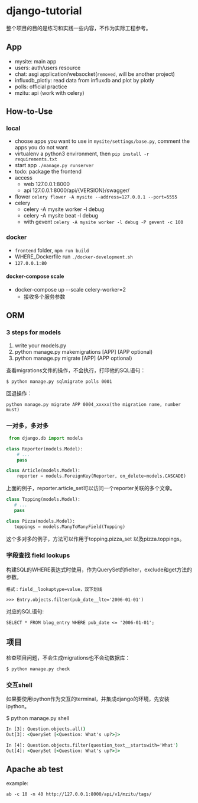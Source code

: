 # django-tutorial

整个项目的目的是练习和实践一些内容，不作为实际工程参考。

## App

- mysite: main app
- users: auth/users resource
- chat: asgi application/websocket(`removed`, will be another project)
- influxdb_plotly: read data from influxdb and plot by plotly
- polls: official practice
- mzitu: api (work with celery)

## How-to-Use

### local

- choose apps you want to use in `mysite/settings/base.py`, comment the apps you do not want
- virtualenv a python3 environment, then `pip install -r requirements.txt`
- start app `./manage.py runserver`
- todo: package the frontend
- access
    - web 127.0.0.1:8000
    - api 127.0.0.1:8000/api/{VERSION}/swagger/
- flower `celery flower -A mysite --address=127.0.0.1 --port=5555`
- celery
    - celery -A mysite worker -l debug
    - celery -A mysite beat -l debug
    - with gevent `celery -A mysite worker -l debug -P gevent -c 100`

### docker

- `frontend` folder, `npm run build`
- WHERE_Dockerfile run `./docker-development.sh`
- `127.0.0.1:80`

#### docker-compose scale

- docker-compose up --scale celery-worker=2
  - 接收多个服务参数

## ORM

### 3 steps for models

1. write your models.py
2. python manage.py makemigrations [APP] (APP optional)
3. python manage.py migrate [APP] (APP optional)

查看migrations文件的操作，不会执行，打印他的SQL语句：

    $ python manage.py sqlmigrate polls 0001

回退操作：

    python manage.py migrate APP 0004_xxxxx(the migration name, number must)

### 一对多，多对多

```py
 from django.db import models

class Reporter(models.Model):
    # ...
    pass

class Article(models.Model):
    reporter = models.ForeignKey(Reporter, on_delete=models.CASCADE)
```

 上面的例子，reporter.article_set可以访问一个reporter关联的多个文章。

 ```py
 class Topping(models.Model):
    # ...
    pass

class Pizza(models.Model):
    toppings = models.ManyToManyField(Topping)
 ```

这个多对多的例子，方法可以作用于topping.pizza_set 以及pizza.toppings。

### 字段查找 field lookups

构建SQL的WHERE表达式时使用，作为QuerySet的fielter，exclude和get方法的参数。

    格式：field__lookuptype=value，双下划线

    >>> Entry.objects.filter(pub_date__lte='2006-01-01')

对应的SQL语句:

    SELECT * FROM blog_entry WHERE pub_date <= '2006-01-01';

## 项目

检查项目问题，不会生成migrations也不会动数据库：

    $ python manage.py check

### 交互shell

如果要使用ipython作为交互的terminal，并集成django的环境，先安装ipython。

$ python manage.py shell

```cmd
In [3]: Question.objects.all()
Out[3]: <QuerySet [<Question: What's up?>]>

In [4]: Question.objects.filter(question_text__startswith='What')
Out[4]: <QuerySet [<Question: What's up?>]>
```

## Apache ab test

example:

    ab -c 10 -n 40 http://127.0.0.1:8000/api/v1/mzitu/tags/
